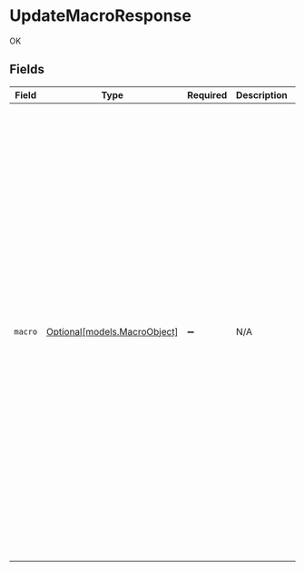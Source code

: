 # UpdateMacroResponse

OK


## Fields

| Field                                                                                                                                                                                                                                                                                                                                                                                                                                                                                                                                                                                                                                                                                                                                  | Type                                                                                                                                                                                                                                                                                                                                                                                                                                                                                                                                                                                                                                                                                                                                   | Required                                                                                                                                                                                                                                                                                                                                                                                                                                                                                                                                                                                                                                                                                                                               | Description                                                                                                                                                                                                                                                                                                                                                                                                                                                                                                                                                                                                                                                                                                                            | Example                                                                                                                                                                                                                                                                                                                                                                                                                                                                                                                                                                                                                                                                                                                                |
| -------------------------------------------------------------------------------------------------------------------------------------------------------------------------------------------------------------------------------------------------------------------------------------------------------------------------------------------------------------------------------------------------------------------------------------------------------------------------------------------------------------------------------------------------------------------------------------------------------------------------------------------------------------------------------------------------------------------------------------- | -------------------------------------------------------------------------------------------------------------------------------------------------------------------------------------------------------------------------------------------------------------------------------------------------------------------------------------------------------------------------------------------------------------------------------------------------------------------------------------------------------------------------------------------------------------------------------------------------------------------------------------------------------------------------------------------------------------------------------------- | -------------------------------------------------------------------------------------------------------------------------------------------------------------------------------------------------------------------------------------------------------------------------------------------------------------------------------------------------------------------------------------------------------------------------------------------------------------------------------------------------------------------------------------------------------------------------------------------------------------------------------------------------------------------------------------------------------------------------------------- | -------------------------------------------------------------------------------------------------------------------------------------------------------------------------------------------------------------------------------------------------------------------------------------------------------------------------------------------------------------------------------------------------------------------------------------------------------------------------------------------------------------------------------------------------------------------------------------------------------------------------------------------------------------------------------------------------------------------------------------- | -------------------------------------------------------------------------------------------------------------------------------------------------------------------------------------------------------------------------------------------------------------------------------------------------------------------------------------------------------------------------------------------------------------------------------------------------------------------------------------------------------------------------------------------------------------------------------------------------------------------------------------------------------------------------------------------------------------------------------------- |
| `macro`                                                                                                                                                                                                                                                                                                                                                                                                                                                                                                                                                                                                                                                                                                                                | [Optional[models.MacroObject]](../models/macroobject.md)                                                                                                                                                                                                                                                                                                                                                                                                                                                                                                                                                                                                                                                                               | :heavy_minus_sign:                                                                                                                                                                                                                                                                                                                                                                                                                                                                                                                                                                                                                                                                                                                     | N/A                                                                                                                                                                                                                                                                                                                                                                                                                                                                                                                                                                                                                                                                                                                                    | {<br/>"actions": [<br/>{<br/>"field": "status",<br/>"value": "solved"<br/>},<br/>{<br/>"field": "priority",<br/>"value": "normal"<br/>},<br/>{<br/>"field": "type",<br/>"value": "incident"<br/>},<br/>{<br/>"field": "assignee_id",<br/>"value": "current_user"<br/>},<br/>{<br/>"field": "group_id",<br/>"value": "current_groups"<br/>},<br/>{<br/>"field": "comment_value",<br/>"value": "Thanks for your request. This issue you reported is a known issue. For more information, please visit our forums. "<br/>}<br/>],<br/>"active": true,<br/>"created_at": "2019-09-16T02:17:38Z",<br/>"default": false,<br/>"description": null,<br/>"id": 360111062754,<br/>"position": 9999,<br/>"restriction": null,<br/>"title": "Close and redirect to topics",<br/>"updated_at": "2019-09-16T02:17:38Z",<br/>"url": "https://subdomain.zendesk.com/api/v2/macros/360111062754.json"<br/>} |